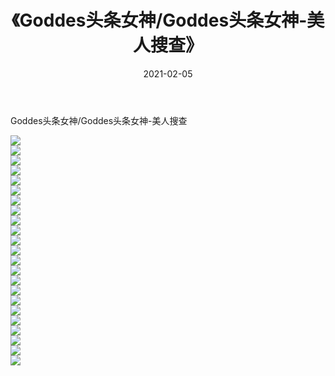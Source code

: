 ﻿---
layout: post
title:  《Goddes头条女神/Goddes头条女神-美人搜查》
date:   2021-02-05
img: http://img.660000.xyz/Sharelink/网络美图/2021/Goddes头条女神/Goddes头条女神-美人搜查/000.jpg
categories: [美女, 清纯, 唯美]
---

Goddes头条女神/Goddes头条女神-美人搜查

 ![](http://img.660000.xyz/Sharelink/网络美图/2021/Goddes头条女神/Goddes头条女神-美人搜查/001.jpg) <br>![](http://img.660000.xyz/Sharelink/网络美图/2021/Goddes头条女神/Goddes头条女神-美人搜查/002.jpg) <br>![](http://img.660000.xyz/Sharelink/网络美图/2021/Goddes头条女神/Goddes头条女神-美人搜查/003.jpg) <br>![](http://img.660000.xyz/Sharelink/网络美图/2021/Goddes头条女神/Goddes头条女神-美人搜查/004.jpg) <br>![](http://img.660000.xyz/Sharelink/网络美图/2021/Goddes头条女神/Goddes头条女神-美人搜查/005.jpg) <br>![](http://img.660000.xyz/Sharelink/网络美图/2021/Goddes头条女神/Goddes头条女神-美人搜查/006.jpg) <br>![](http://img.660000.xyz/Sharelink/网络美图/2021/Goddes头条女神/Goddes头条女神-美人搜查/007.jpg) <br>![](http://img.660000.xyz/Sharelink/网络美图/2021/Goddes头条女神/Goddes头条女神-美人搜查/008.jpg) <br>![](http://img.660000.xyz/Sharelink/网络美图/2021/Goddes头条女神/Goddes头条女神-美人搜查/009.jpg) <br>![](http://img.660000.xyz/Sharelink/网络美图/2021/Goddes头条女神/Goddes头条女神-美人搜查/010.jpg) <br>![](http://img.660000.xyz/Sharelink/网络美图/2021/Goddes头条女神/Goddes头条女神-美人搜查/011.jpg) <br>![](http://img.660000.xyz/Sharelink/网络美图/2021/Goddes头条女神/Goddes头条女神-美人搜查/012.jpg) <br>![](http://img.660000.xyz/Sharelink/网络美图/2021/Goddes头条女神/Goddes头条女神-美人搜查/013.jpg) <br>![](http://img.660000.xyz/Sharelink/网络美图/2021/Goddes头条女神/Goddes头条女神-美人搜查/014.jpg) <br>![](http://img.660000.xyz/Sharelink/网络美图/2021/Goddes头条女神/Goddes头条女神-美人搜查/015.jpg) <br>![](http://img.660000.xyz/Sharelink/网络美图/2021/Goddes头条女神/Goddes头条女神-美人搜查/016.jpg) <br>![](http://img.660000.xyz/Sharelink/网络美图/2021/Goddes头条女神/Goddes头条女神-美人搜查/017.jpg) <br>![](http://img.660000.xyz/Sharelink/网络美图/2021/Goddes头条女神/Goddes头条女神-美人搜查/018.jpg) <br>![](http://img.660000.xyz/Sharelink/网络美图/2021/Goddes头条女神/Goddes头条女神-美人搜查/019.jpg) <br>![](http://img.660000.xyz/Sharelink/网络美图/2021/Goddes头条女神/Goddes头条女神-美人搜查/020.jpg) <br>![](http://img.660000.xyz/Sharelink/网络美图/2021/Goddes头条女神/Goddes头条女神-美人搜查/021.jpg) <br>![](http://img.660000.xyz/Sharelink/网络美图/2021/Goddes头条女神/Goddes头条女神-美人搜查/022.jpg) <br>![](http://img.660000.xyz/Sharelink/网络美图/2021/Goddes头条女神/Goddes头条女神-美人搜查/023.jpg) <br>